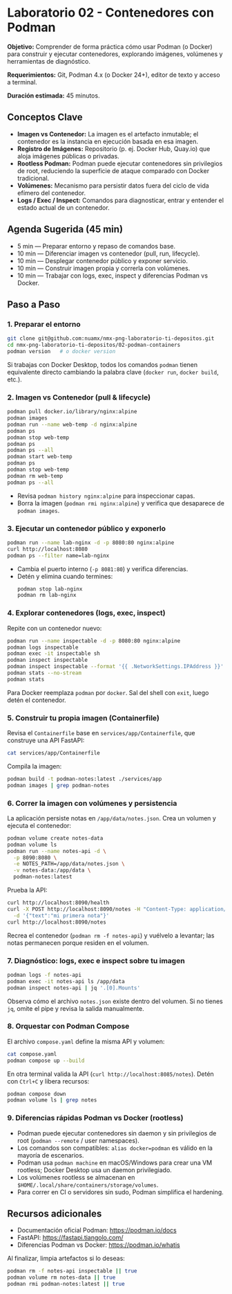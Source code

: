# Laboratorio 02 - Contenedores con Podman

**Objetivo:** Comprender de forma práctica cómo usar Podman (o Docker) para construir y ejecutar contenedores, explorando imágenes, volúmenes y herramientas de diagnóstico.

**Requerimientos:** Git, Podman 4.x (o Docker 24+), editor de texto y acceso a terminal.

**Duración estimada:** 45 minutos.

## Conceptos Clave

- **Imagen vs Contenedor:** La imagen es el artefacto inmutable; el contenedor es la instancia en ejecución basada en esa imagen.
- **Registro de Imágenes:** Repositorio (p. ej. Docker Hub, Quay.io) que aloja imágenes públicas o privadas.
- **Rootless Podman:** Podman puede ejecutar contenedores sin privilegios de root, reduciendo la superficie de ataque comparado con Docker tradicional.
- **Volúmenes:** Mecanismo para persistir datos fuera del ciclo de vida efímero del contenedor.
- **Logs / Exec / Inspect:** Comandos para diagnosticar, entrar y entender el estado actual de un contenedor.

## Agenda Sugerida (45 min)

- 5 min — Preparar entorno y repaso de comandos base.
- 10 min — Diferenciar imagen vs contenedor (pull, run, lifecycle).
- 10 min — Desplegar contenedor público y exponer servicio.
- 10 min — Construir imagen propia y correrla con volúmenes.
- 10 min — Trabajar con logs, exec, inspect y diferencias Podman vs Docker.

## Paso a Paso

### 1. Preparar el entorno

```bash
git clone git@github.com:nuamx/nmx-png-laboratorio-ti-depositos.git
cd nmx-png-laboratorio-ti-depositos/02-podman-containers
podman version   # o docker version
```

Si trabajas con Docker Desktop, todos los comandos `podman` tienen equivalente directo cambiando la palabra clave (`docker run`, `docker build`, etc.).

### 2. Imagen vs Contenedor (pull & lifecycle)

```bash
podman pull docker.io/library/nginx:alpine
podman images
podman run --name web-temp -d nginx:alpine
podman ps
podman stop web-temp
podman ps
podman ps --all
podman start web-temp
podman ps
podman stop web-temp
podman rm web-temp
podman ps --all
```

- Revisa `podman history nginx:alpine` para inspeccionar capas.
- Borra la imagen (`podman rmi nginx:alpine`) y verifica que desaparece de `podman images`.

### 3. Ejecutar un contenedor público y exponerlo

```bash
podman run --name lab-nginx -d -p 8080:80 nginx:alpine
curl http://localhost:8080
podman ps --filter name=lab-nginx
```

- Cambia el puerto interno (`-p 8081:80`) y verifica diferencias.
- Detén y elimina cuando termines:
  ```bash
  podman stop lab-nginx
  podman rm lab-nginx
  ```

### 4. Explorar contenedores (logs, exec, inspect)

Repite con un contenedor nuevo:

```bash
podman run --name inspectable -d -p 8080:80 nginx:alpine
podman logs inspectable
podman exec -it inspectable sh
podman inspect inspectable
podman inspect inspectable --format '{{ .NetworkSettings.IPAddress }}'
podman stats --no-stream
podman stats
```

Para Docker reemplaza `podman` por `docker`. Sal del shell con `exit`, luego detén el contenedor.

### 5. Construir tu propia imagen (Containerfile)

Revisa el `Containerfile` base en `services/app/Containerfile`, que construye una API FastAPI:

```bash
cat services/app/Containerfile
```

Compila la imagen:

```bash
podman build -t podman-notes:latest ./services/app
podman images | grep podman-notes
```

### 6. Correr la imagen con volúmenes y persistencia

La aplicación persiste notas en `/app/data/notes.json`. Crea un volumen y ejecuta el contenedor:

```bash
podman volume create notes-data
podman volume ls
podman run --name notes-api -d \
  -p 8090:8080 \
  -e NOTES_PATH=/app/data/notes.json \
  -v notes-data:/app/data \
  podman-notes:latest
```

Prueba la API:

```bash
curl http://localhost:8090/health
curl -X POST http://localhost:8090/notes -H "Content-Type: application/json" \
  -d '{"text":"mi primera nota"}'
curl http://localhost:8090/notes
```

Recrea el contenedor (`podman rm -f notes-api`) y vuélvelo a levantar; las notas permanecen porque residen en el volumen.

### 7. Diagnóstico: logs, exec e inspect sobre tu imagen

```bash
podman logs -f notes-api
podman exec -it notes-api ls /app/data
podman inspect notes-api | jq '.[0].Mounts'
```

Observa cómo el archivo `notes.json` existe dentro del volumen. Si no tienes `jq`, omite el pipe y revisa la salida manualmente.

### 8. Orquestar con Podman Compose

El archivo `compose.yaml` define la misma API y volumen:

```bash
cat compose.yaml
podman compose up --build
```

En otra terminal valida la API (`curl http://localhost:8085/notes`). Detén con `Ctrl+C` y libera recursos:

```bash
podman compose down
podman volume ls | grep notes
```

### 9. Diferencias rápidas Podman vs Docker (rootless)

- Podman puede ejecutar contenedores sin daemon y sin privilegios de root (`podman --remote` / user namespaces).
- Los comandos son compatibles: `alias docker=podman` es válido en la mayoría de escenarios.
- Podman usa `podman machine` en macOS/Windows para crear una VM rootless; Docker Desktop usa un daemon privilegiado.
- Los volúmenes rootless se almacenan en `$HOME/.local/share/containers/storage/volumes`.
- Para correr en CI o servidores sin sudo, Podman simplifica el hardening.

## Recursos adicionales

- Documentación oficial Podman: <https://podman.io/docs>
- FastAPI: <https://fastapi.tiangolo.com/>
- Diferencias Podman vs Docker: <https://podman.io/whatis>

Al finalizar, limpia artefactos si lo deseas:

```bash
podman rm -f notes-api inspectable || true
podman volume rm notes-data || true
podman rmi podman-notes:latest || true
```
